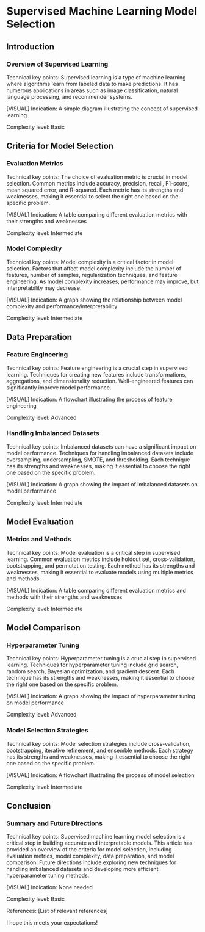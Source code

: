 **Supervised Machine Learning Model Selection**
=====================================

## Introduction
### Overview of Supervised Learning
Technical key points:
Supervised learning is a type of machine learning where algorithms learn from labeled data to make predictions. It has numerous applications in areas such as image classification, natural language processing, and recommender systems.

[VISUAL] Indication: A simple diagram illustrating the concept of supervised learning

Complexity level: Basic

## Criteria for Model Selection
### Evaluation Metrics
Technical key points:
The choice of evaluation metric is crucial in model selection. Common metrics include accuracy, precision, recall, F1-score, mean squared error, and R-squared. Each metric has its strengths and weaknesses, making it essential to select the right one based on the specific problem.

[VISUAL] Indication: A table comparing different evaluation metrics with their strengths and weaknesses

Complexity level: Intermediate

### Model Complexity
Technical key points:
Model complexity is a critical factor in model selection. Factors that affect model complexity include the number of features, number of samples, regularization techniques, and feature engineering. As model complexity increases, performance may improve, but interpretability may decrease.

[VISUAL] Indication: A graph showing the relationship between model complexity and performance/interpretability

Complexity level: Intermediate

## Data Preparation
### Feature Engineering
Technical key points:
Feature engineering is a crucial step in supervised learning. Techniques for creating new features include transformations, aggregations, and dimensionality reduction. Well-engineered features can significantly improve model performance.

[VISUAL] Indication: A flowchart illustrating the process of feature engineering

Complexity level: Advanced

### Handling Imbalanced Datasets
Technical key points:
Imbalanced datasets can have a significant impact on model performance. Techniques for handling imbalanced datasets include oversampling, undersampling, SMOTE, and thresholding. Each technique has its strengths and weaknesses, making it essential to choose the right one based on the specific problem.

[VISUAL] Indication: A graph showing the impact of imbalanced datasets on model performance

Complexity level: Intermediate

## Model Evaluation
### Metrics and Methods
Technical key points:
Model evaluation is a critical step in supervised learning. Common evaluation metrics include holdout set, cross-validation, bootstrapping, and permutation testing. Each method has its strengths and weaknesses, making it essential to evaluate models using multiple metrics and methods.

[VISUAL] Indication: A table comparing different evaluation metrics and methods with their strengths and weaknesses

Complexity level: Intermediate

## Model Comparison
### Hyperparameter Tuning
Technical key points:
Hyperparameter tuning is a crucial step in supervised learning. Techniques for hyperparameter tuning include grid search, random search, Bayesian optimization, and gradient descent. Each technique has its strengths and weaknesses, making it essential to choose the right one based on the specific problem.

[VISUAL] Indication: A graph showing the impact of hyperparameter tuning on model performance

Complexity level: Advanced

### Model Selection Strategies
Technical key points:
Model selection strategies include cross-validation, bootstrapping, iterative refinement, and ensemble methods. Each strategy has its strengths and weaknesses, making it essential to choose the right one based on the specific problem.

[VISUAL] Indication: A flowchart illustrating the process of model selection

Complexity level: Intermediate

## Conclusion
### Summary and Future Directions
Technical key points:
Supervised machine learning model selection is a critical step in building accurate and interpretable models. This article has provided an overview of the criteria for model selection, including evaluation metrics, model complexity, data preparation, and model comparison. Future directions include exploring new techniques for handling imbalanced datasets and developing more efficient hyperparameter tuning methods.

[VISUAL] Indication: None needed

Complexity level: Basic

References:
[List of relevant references]

I hope this meets your expectations!